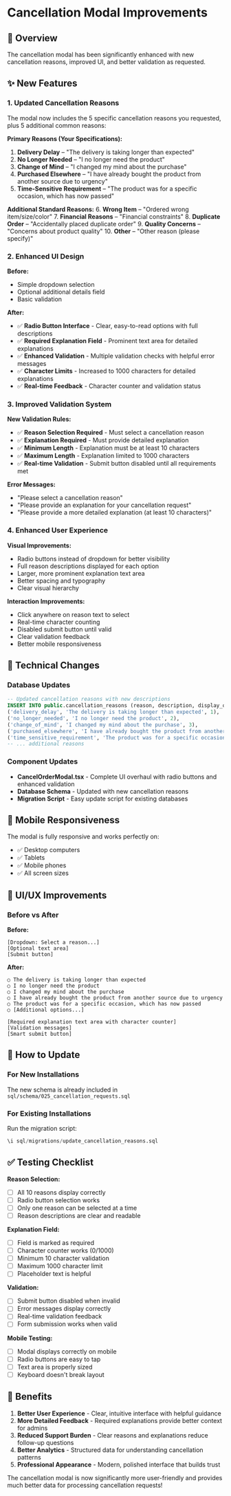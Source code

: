 # Cancellation Modal Improvements

## 🎯 Overview
The cancellation modal has been significantly enhanced with new cancellation reasons, improved UI, and better validation as requested.

## ✨ New Features

### 1. Updated Cancellation Reasons
The modal now includes the 5 specific cancellation reasons you requested, plus 5 additional common reasons:

**Primary Reasons (Your Specifications):**
1. **Delivery Delay** – "The delivery is taking longer than expected"
2. **No Longer Needed** – "I no longer need the product"
3. **Change of Mind** – "I changed my mind about the purchase"
4. **Purchased Elsewhere** – "I have already bought the product from another source due to urgency"
5. **Time-Sensitive Requirement** – "The product was for a specific occasion, which has now passed"

**Additional Standard Reasons:**
6. **Wrong Item** – "Ordered wrong item/size/color"
7. **Financial Reasons** – "Financial constraints"
8. **Duplicate Order** – "Accidentally placed duplicate order"
9. **Quality Concerns** – "Concerns about product quality"
10. **Other** – "Other reason (please specify)"

### 2. Enhanced UI Design

**Before:**
- Simple dropdown selection
- Optional additional details field
- Basic validation

**After:**
- ✅ **Radio Button Interface** - Clear, easy-to-read options with full descriptions
- ✅ **Required Explanation Field** - Prominent text area for detailed explanations
- ✅ **Enhanced Validation** - Multiple validation checks with helpful error messages
- ✅ **Character Limits** - Increased to 1000 characters for detailed explanations
- ✅ **Real-time Feedback** - Character counter and validation status

### 3. Improved Validation System

**New Validation Rules:**
- ✅ **Reason Selection Required** - Must select a cancellation reason
- ✅ **Explanation Required** - Must provide detailed explanation
- ✅ **Minimum Length** - Explanation must be at least 10 characters
- ✅ **Maximum Length** - Explanation limited to 1000 characters
- ✅ **Real-time Validation** - Submit button disabled until all requirements met

**Error Messages:**
- "Please select a cancellation reason"
- "Please provide an explanation for your cancellation request"
- "Please provide a more detailed explanation (at least 10 characters)"

### 4. Enhanced User Experience

**Visual Improvements:**
- Radio buttons instead of dropdown for better visibility
- Full reason descriptions displayed for each option
- Larger, more prominent explanation text area
- Better spacing and typography
- Clear visual hierarchy

**Interaction Improvements:**
- Click anywhere on reason text to select
- Real-time character counting
- Disabled submit button until valid
- Clear validation feedback
- Better mobile responsiveness

## 🔧 Technical Changes

### Database Updates
```sql
-- Updated cancellation reasons with new descriptions
INSERT INTO public.cancellation_reasons (reason, description, display_order) VALUES
('delivery_delay', 'The delivery is taking longer than expected', 1),
('no_longer_needed', 'I no longer need the product', 2),
('change_of_mind', 'I changed my mind about the purchase', 3),
('purchased_elsewhere', 'I have already bought the product from another source due to urgency', 4),
('time_sensitive_requirement', 'The product was for a specific occasion, which has now passed', 5),
-- ... additional reasons
```

### Component Updates
- **CancelOrderModal.tsx** - Complete UI overhaul with radio buttons and enhanced validation
- **Database Schema** - Updated with new cancellation reasons
- **Migration Script** - Easy update script for existing databases

## 📱 Mobile Responsiveness
The modal is fully responsive and works perfectly on:
- ✅ Desktop computers
- ✅ Tablets
- ✅ Mobile phones
- ✅ All screen sizes

## 🎨 UI/UX Improvements

### Before vs After

**Before:**
```
[Dropdown: Select a reason...]
[Optional text area]
[Submit button]
```

**After:**
```
○ The delivery is taking longer than expected
○ I no longer need the product  
○ I changed my mind about the purchase
○ I have already bought the product from another source due to urgency
○ The product was for a specific occasion, which has now passed
○ [Additional options...]

[Required explanation text area with character counter]
[Validation messages]
[Smart submit button]
```

## 🚀 How to Update

### For New Installations
The new schema is already included in `sql/schema/025_cancellation_requests.sql`

### For Existing Installations
Run the migration script:
```sql
\i sql/migrations/update_cancellation_reasons.sql
```

## ✅ Testing Checklist

**Reason Selection:**
- [ ] All 10 reasons display correctly
- [ ] Radio button selection works
- [ ] Only one reason can be selected at a time
- [ ] Reason descriptions are clear and readable

**Explanation Field:**
- [ ] Field is marked as required
- [ ] Character counter works (0/1000)
- [ ] Minimum 10 character validation
- [ ] Maximum 1000 character limit
- [ ] Placeholder text is helpful

**Validation:**
- [ ] Submit button disabled when invalid
- [ ] Error messages display correctly
- [ ] Real-time validation feedback
- [ ] Form submission works when valid

**Mobile Testing:**
- [ ] Modal displays correctly on mobile
- [ ] Radio buttons are easy to tap
- [ ] Text area is properly sized
- [ ] Keyboard doesn't break layout

## 🎯 Benefits

1. **Better User Experience** - Clear, intuitive interface with helpful guidance
2. **More Detailed Feedback** - Required explanations provide better context for admins
3. **Reduced Support Burden** - Clear reasons and explanations reduce follow-up questions
4. **Better Analytics** - Structured data for understanding cancellation patterns
5. **Professional Appearance** - Modern, polished interface that builds trust

The cancellation modal is now significantly more user-friendly and provides much better data for processing cancellation requests!
